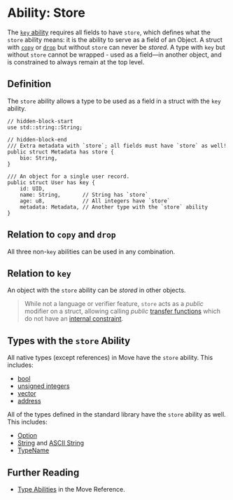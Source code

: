 # Ability: Store

The [`key` ability][key-ability] requires all fields to have `store`, which defines what the `store`
ability means: it is the ability to serve as a field of an Object. A struct with
[`copy`][copy-ability] or [`drop`][drop-ability] but without `store` can never be _stored_. A type
with `key` but without `store` cannot be wrapped - used as a field—in another object, and is
constrained to always remain at the top level.

## Definition

The `store` ability allows a type to be used as a field in a struct with the `key` ability.

```move
// hidden-block-start
use std::string::String;

// hidden-block-end
/// Extra metadata with `store`; all fields must have `store` as well!
public struct Metadata has store {
    bio: String,
}

/// An object for a single user record.
public struct User has key {
    id: UID,
    name: String,       // String has `store`
    age: u8,            // All integers have `store`
    metadata: Metadata, // Another type with the `store` ability
}
```

## Relation to `copy` and `drop`

All three non-`key` abilities can be used in any combination.

## Relation to `key`

An object with the `store` ability can be _stored_ in other objects.

> While not a language or verifier feature, `store` acts as a _public_ modifier on a struct,
> allowing calling _public_ [transfer functions](./storage-functions.md) which do not have an
> [internal constraint](./internal-constraint.md).

## Types with the `store` Ability

All native types (except references) in Move have the `store` ability. This includes:

- [bool](./../move-basics/primitive-types.md#booleans)
- [unsigned integers](./../move-basics/primitive-types.md#integer-types)
- [vector](./../move-basics/vector.md)
- [address](./../move-basics/address.md)

All of the types defined in the standard library have the `store` ability as well. This includes:

- [Option](./../move-basics/option.md)
- [String](./../move-basics/string.md) and [ASCII String](./../move-basics/string.md)
- [TypeName](./../move-basics/type-reflection.md)

## Further Reading

- [Type Abilities](./../../reference/abilities) in the Move Reference.

[key-ability]: ./key-ability.md
[drop-ability]: ./../move-basics/drop-ability.md
[copy-ability]: ./../move-basics/copy-ability.md
